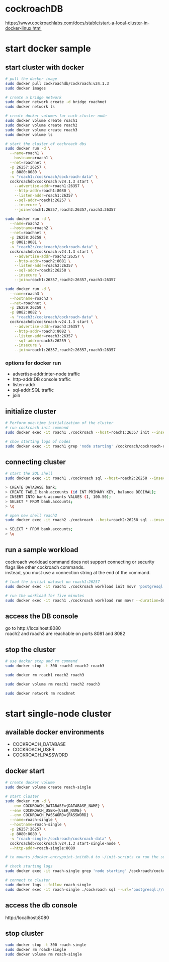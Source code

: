# cockroachDB
https://www.cockroachlabs.com/docs/stable/start-a-local-cluster-in-docker-linux.html

# start docker sample
## start cluster with docker

```sh
# pull the docker image
sudo docker pull cockroachdb/cockroach:v24.1.3
sudo docker images

# create a bridge network
sudo docker network create -d bridge roachnet
sudo docker network ls

# create docker volumes for each cluster node
sudo docker volume create roach1
sudo docker volume create roach2
sudo docker volume create roach3
sudo docker volume ls

# start the cluster of cockroach dbs
sudo docker run -d \
  --name=roach1 \
  --hostname=roach1 \
  --net=roachnet \
  -p 26257:26257 \
  -p 8080:8080 \
  -v "roach1:/cockroach/cockroach-data" \
  cockroachdb/cockroach:v24.1.3 start \
    --advertise-addr=roach1:26357 \
    --http-addr=roach1:8080 \
    --listen-addr=roach1:26357 \
    --sql-addr=roach1:26257 \
    --insecure \
    --join=roach1:26357,roach2:26357,roach3:26357

sudo docker run -d \
  --name=roach2 \
  --hostname=roach2 \
  --net=roachnet \
  -p 26258:26258 \
  -p 8081:8081 \
  -v "roach2:/cockroach/cockroach-data" \
  cockroachdb/cockroach:v24.1.3 start \
    --advertise-addr=roach2:26357 \
    --http-addr=roach2:8081 \
    --listen-addr=roach2:26357 \
    --sql-addr=roach2:26258 \
    --insecure \
    --join=roach1:26357,roach2:26357,roach3:26357

sudo docker run -d \
  --name=roach3 \
  --hostname=roach3 \
  --net=roachnet \
  -p 26259:26259 \
  -p 8082:8082 \
  -v "roach3:/cockroach/cockroach-data" \
  cockroachdb/cockroach:v24.1.3 start \
    --advertise-addr=roach3:26357 \
    --http-addr=roach3:8082 \
    --listen-addr=roach3:26357 \
    --sql-addr=roach3:26259 \
    --insecure \
    --join=roach1:26357,roach2:26357,roach3:26357
```

### options for docker run
* advertise-addr:inter-node traffic
* http-addr:DB console traffic
* listen-addr
* sql-addr:SQL traffic
* join


## initialize cluster

```sh
# Perform one-time initialization of the cluster
# run cockroach init command
sudo docker exec -it roach1 ./cockroach --host=roach1:26357 init --insecure

# show starting logs of nodes
sudo docker exec -it roach1 grep 'node starting' /cockroach/cockroach-data/logs/cockroach.log -A ll
```

## connecting cluster

```sh
# start the SQL shell
sudo docker exec -it roach1 ./cockroach sql --host=roach2:26258 --insecure

> CREATE DATABASE bank;
> CREATE TABLE bank.accounts (id INT PRIMARY KEY, balance DECIMAL);
> INSERT INTO bank.accounts VALUES (1, 100.50);
> SELECT * FROM bank.accounts;
> \q

# open new shell roach2
sudo docker exec -it roach2 ./cockroach --host=roach2:26258 sql --insecure

> SELECT * FROM bank.accounts;
> \q
```

## run a sample workload
cockroach workload command does not support connecting or security flags like other cockroach commands.  
instead, you must use a connection string at the end of the command.  

```sh
# load the initial dataset on roach1:26257
sudo docker exec -it roach1 ./cockroach workload init movr 'postgresql://root@roach1:26257?sslmode=disable'

# run the workload for five minutes
sudo docker exec -it roach1 ./cockroach workload run movr --duration=5m 'postgresql://root@roach1:26257?sslmode=disable'

```

## access the DB console
go to http://localhost:8080  
roach2 and roach3 are reachable on ports 8081 and 8082  

## stop the cluster

```sh
# use docker stop and rm command
sudo docker stop -t 300 roach1 roach2 roach3

sudo docker rm roach1 roach2 roach3

sudo docker volume rm roach1 roach2 roach3

sudo docker network rm roachnet

```

# start single-node cluster
## available docker environments
* COCKROACH_DATABASE
* COCKROACH_USER
* COCKROACH_PASSWORD

## docker start
```sh
# create docker volume
sudo docker volume create roach-single

# start cluster
sudo docker run -d \
  --env COCKROACH_DATABASE={DATABASE_NAME} \
  --env COCKROACH_USER={USER_NAME} \
  --env COCKROACH_PASSWORD={PASSWORD} \
  --name=roach-single \
  --hostname=roach-single \
  -p 26257:26257 \
  -p 8080:8080 \
  -v "roach-single:/cockroach/cockroach-data" \
  cockroachdb/cockroach:v24.1.3 start-single-node \
  --http-addr=roach-single:8080

# to mounts /docker-entrypoint-initdb.d to ~/init-scripts to run the sql files

# check starting logs
sudo docker exec -it roach-single grep 'node starting' /cockroach/cockroach-data/logs/cockroach.log -A 11

# connect to cluster
sudo docker logs --follow roach-single
sudo docker exec -it roach-single ./cockroach sql --url="postgresql://root@127.0.0.1:26257/defaultdb?sslcert=certs%2Fclient.root.crt&sslkey=certs%2Fclient.root.key&sslmode=verify-full&sslrootcert=certs%2Fca.crt"
```

## access the db console
http://localhost:8080  

## stop cluster

```sh
sudo docker stop -t 300 roach-single
sudo docker rm roach-single
sudo docker volume rm roach-single
```
